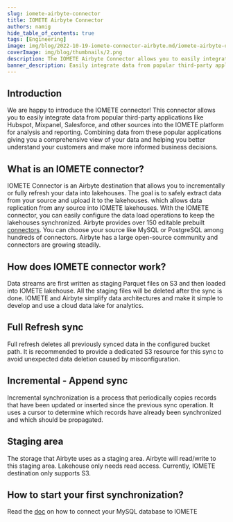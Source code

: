 ```yaml
---
slug: iomete-airbyte-connector
title: IOMETE Airbyte Connector
authors: namig
hide_table_of_contents: true
tags: [Engineering]
image: img/blog/2022-10-19-iomete-connector-airbyte.md/iomete-airbyte-og.png
coverImage: img/blog/thumbnails/2.png
description: The IOMETE Airbyte Connector allows you to easily integrate data from popular third-party applications like Hubspot, Mixpanel, Salesforce, and other sources into the IOMETE platform for analysis and reporting.
banner_description: Easily integrate data from popular third-party applications like Hubspot, Mixpanel, Salesforce, and other sources into the IOMETE platform.
---
```


## Introduction

We are happy to introduce the IOMETE connector! This connector allows you to easily integrate data from popular third-party applications like Hubspot, Mixpanel, Salesforce, and other sources into the IOMETE platform for analysis and reporting. Combining data from these popular applications giving you a comprehensive view of your data and helping you better understand your customers and make more informed business decisions.

<!-- truncate -->

## What is an IOMETE connector?

IOMETE Connector is an Airbyte destination that allows you to incrementally or fully refresh your data into lakehouses. The goal is to safely extract data from your source and upload it to the lakehouses.
which allows data replication from any source into IOMETE lakehouses. With the IOMETE connector, you can easily configure the data load operations to keep the lakehouses synchronized. Airbyte provides over 150 editable prebuilt [connectors](https://airbyte.com/connectors). You can choose your source like MySQL or PostgreSQL among hundreds of connectors. Airbyte has a large open-source community and connectors are growing steadily.

## How does IOMETE connector work?

Data streams are first written as staging Parquet files on S3 and then loaded into IOMETE lakehouse. All the staging files will be deleted after the sync is done. IOMETE and Airbyte simplify data architectures and make it simple to develop and use a cloud data lake for analytics.

## Full Refresh sync

Full refresh deletes all previously synced data in the configured bucket path. It is recommended to provide a dedicated S3 resource for this sync to avoid unexpected data deletion caused by misconfiguration.

## Incremental - Append sync

Incremental synchronization is a process that periodically copies records that have been updated or inserted since the previous sync operation. It uses a cursor to determine which records have already been synchronized and which should be propagated.

## Staging area

The storage that Airbyte uses as a staging area. Airbyte will read/write to this staging area. Lakehouse only needs read access. Currently, IOMETE destination only supports S3.

## How to start your first synchronization?

Read the [doc](https://iomete.com/docs/integrations/airbyte/) on how to connect your MySQL database to IOMETE
